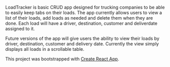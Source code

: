 LoadTracker is basic CRUD app designed for trucking companies to be able to easily keep tabs on their loads. The app currently allows users to view a list of their loads, add loads as needed and delete them when they are done. Each load will have a driver, destination, customer and deliverdate assigned to it. 

Future versions of the app will give users the ability to view their loads by driver, destination, customer and delivery date. Currently the view simply displays all loads in a scrollable table. 

This project was bootstrapped with [Create React App](https://github.com/facebook/create-react-app).


